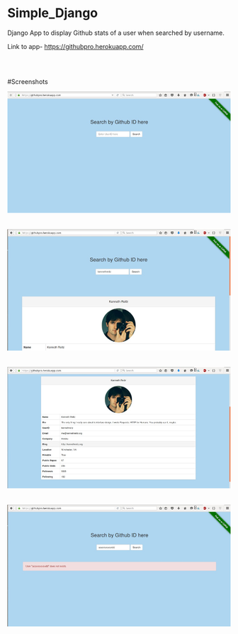 # Simple_Django
Django App to display Github stats of a user when searched by username.

Link to app- https://githubpro.herokuapp.com/ 

<br><br>

#Screenshots

![Screenshot](https://github.com/iamshubh22/Github-Profile/blob/master/screenshots/Screenshot.jpg)  
  <br><br>
![Screenshot](https://github.com/iamshubh22/Github-Profile/blob/master/screenshots/Screenshot%282%29.jpg)  
  <br><br>
![Screenshot](https://github.com/iamshubh22/Github-Profile/blob/master/screenshots/Screenshot%281%29.jpg)  
  <br><br>
![Screenshot](https://github.com/iamshubh22/Github-Profile/blob/master/screenshots/Screenshot%283%29.jpg)  
